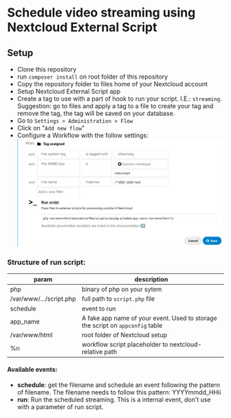 # Schedule video streaming using Nextcloud External Script

## Setup

* Clone this repository
* run `composer install` on root folder of this repository
* Copy the repository folder to files home of your Nextcloud account
* Setup Nextcloud External Script app
* Create a tag to use with a part of hook to run your script. I.E.: `streaming`. Suggestion: go to files and apply a tag to a file to create your tag and remove the tag, the tag will be saved on your database.
* Go to `Settings > Administration > Flow`
* Click on "`Add new flow`"
* Configure a Workflow with the follow settings:
  ![screenshot](assets/screenshot-01.png)


### Structure of run script:

| param                   | description                                                                    |
| ----------------------- | ------------------------------------------------------------------------------ |
| php                     | binary of php on your sytem                                                    |
| /var/www/.../script.php | full path to `script.php` file                                                 |
| schedule                | event to run                                                                   |
| app_name                | A fake app name of your event. Used to storage the script on `appconfig` table |
| /var/www/html           | root folder of Nextcloud setup                                                 |
| %n                      | workflow script placeholder to nextcloud-relative path                         |

#### Available events:
* **schedule**: get the filename and schedule an event following the pattern of filename. The filename needs to follow this pattern: YYYYmmdd_HHii
* **run**: Run the scheduled streaming. This is a internal event, don't use with a parameter of run script.